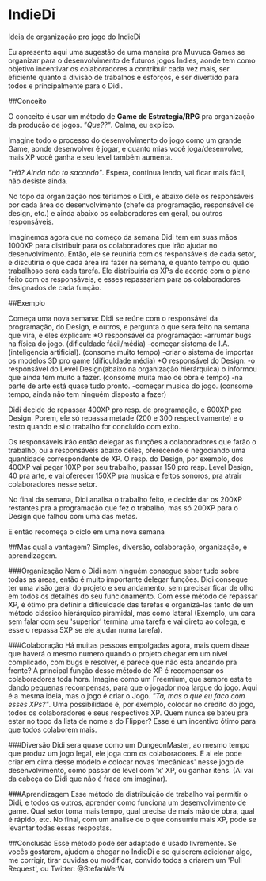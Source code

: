 # IndieDi
Ideia de organização pro jogo do IndieDi

Eu apresento aqui uma sugestão de uma maneira pra Muvuca Games se organizar para o desenvolvimento de futuros jogos Indies, aonde tem como objetivo incentivar os colaboradores a contribuir cada vez mais, ser eficiente quanto a divisão de trabalhos e esforços, e ser divertido para todos e principalmente para o Didi.

##Conceito

O conceito é usar um método de **Game de Estrategia/RPG** pra organização da produção de jogos. *"Que??"*. Calma, eu explico.

Imagine todo o processo do desenvolvimento do jogo como um grande Game, aonde desenvolver é jogar, e quanto mias você joga/desenvolve, mais XP você ganha e seu level também aumenta.

*"Hã? Ainda não to sacando"*. Espera, continua lendo, vai ficar mais fácil, não desiste ainda. 

No topo da organização nos teríamos o Didi, e abaixo dele os responsáveis por cada área do desenvolvimento (chefe da programação, responsável de design, etc.) e ainda abaixo os colaboradores em geral, ou outros responsáveis. 

Imaginemos agora que no começo da semana Didi tem em suas mãos 1000XP para distribuir para os colaboradores que irão ajudar no desenvolvimento. Então, ele se reuniria com os responsáveis de cada setor, e discutiria o que cada área ira fazer na semana, e quanto tempo ou quão trabalhoso sera cada tarefa. Ele distribuiria os XPs  de acordo com o plano feito com os responsáveis, e esses repassariam para os colaboradores designados de cada função.

##Exemplo

Começa uma nova semana:
Didi se reúne com o responsável da programação, do Design, e outros, e pergunta o que sera feito na semana que vira, e eles explicam:
*O responsável da programação:
  -arrumar bugs na física do jogo. (dificuldade fácil/média)
  -começar sistema de I.A. (inteligencia artificial). (consome muito tempo)
  -criar o sistema de importar os modelos 3D pro game (dificuldade média)
*O responsável do Design:
  -o responsável do Level Design(abaixo na organização hierárquica) o informou que ainda tem muito a fazer. (consome muita mão de obra e tempo)
  -na parte de arte está quase tudo pronto.
  -começar musica do jogo. (consome tempo, ainda não tem ninguém disposto a fazer)

Didi decide de repassar 400XP pro resp. de programação, e 600XP pro Design. Porem, ele só repassa metade (200 e 300 respectivamente) e o resto quando e si o trabalho for concluído com exito. 

Os responsáveis irão então delegar as funções a colaboradores que farão o trabalho, ou a responsáveis abaixo deles, oferecendo e negociando uma quantidade correspondente de XP. O resp. do Design, por exemplo, dos 400XP vai pegar 10XP por seu trabalho, passar 150 pro resp. Level Design, 40 pra arte, e vai oferecer 150XP pra musica e feitos sonoros, pra atrair colaboradores nesse setor.

No final da semana, Didi analisa o trabalho feito, e decide dar os 200XP restantes pra a programação que fez o trabalho, mas só 200XP para o Design que falhou com uma das metas.

E então recomeça o ciclo em uma nova semana

##Mas qual a vantagem?
Simples, diversão, colaboração, organização, e aprendizagem.

###Organização
Nem o Didi nem ninguém consegue saber tudo sobre todas as áreas, então é muito importante delegar funções. Didi consegue ter uma visão geral do projeto e seu andamento, sem precisar ficar de olho em todos os detalhes do seu funcionamento. Com esse método de repassar XP, é ótimo pra definir a dificuldade das tarefas e organizá-las tanto de um método clássico hierárquico piramidal, mas como lateral (Exemplo, um cara sem falar com seu 'superior' termina uma tarefa e vai direto ao colega, e esse o repassa 5XP se ele ajudar numa tarefa).

###Colaboração
Há muitas pessoas empolgadas agora, mais quem disse que haverá o mesmo numero quando o projeto chegar em um nível complicado, com bugs e resolver, e parece que não esta andando pra frente? A principal função desse método de XP é recompensar os colaboradores toda hora. Imagine como um Freemium, que sempre esta te dando pequenas recompensas, para que o jogador noa largue do jogo. Aqui é a mesma ideia, mas o jogo é criar o Jogo. *"Ta, mas o que eu faco com esses XPs?"*. Uma possibilidade é, por exemplo, colocar no credito do jogo, todos os colaboradores e seus respectivos XP. Quem nunca se bateu pra estar no topo da lista de nome s do Flipper? Esse é um incentivo ótimo para que todos colaborem mais.

###Diversão
Didi sera quase como um DungeonMaster, ao mesmo tempo que produz um jogo legal, ele joga com os colaboradores. E ai ele pode criar em cima desse modelo e colocar novas 'mecânicas' nesse jogo de desenvolvimento, como passar de level com 'x' XP, ou ganhar itens. (Ai vai da cabeça do Didi que não é fraca em imaginar). 

###Aprendizagem
Esse método de distribuição de trabalho vai permitir o Didi, e todos os outros, aprender como funciona um desenvolvimento de game. Qual setor toma mais tempo, qual precisa de mais mão de obra, qual é rápido, etc. No final, com um analise de o que consumiu mais XP, pode se levantar todas essas respostas.

##Conclusão
Esse método pode ser adaptado e usado livremente. Se vocês gostarem, ajudem a chegar no IndieDi e se quiserem adicionar algo, me corrigir, tirar duvidas ou modificar, convido todos a criarem um 'Pull Request', ou Twitter: @StefanWerW
